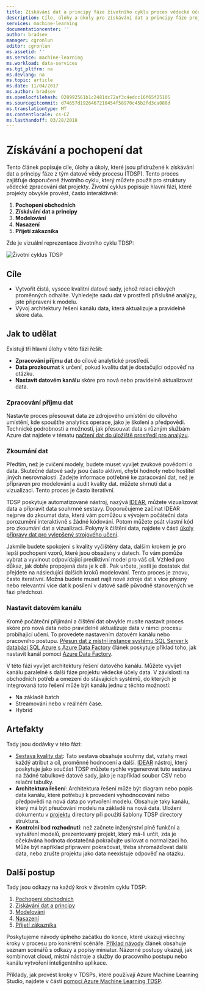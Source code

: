```yaml
---
title: Získávání dat a principy fáze životního cyklu proces vědecké účely dat Team - Azure | Microsoft Docs
description: Cíle, úlohy a úkoly pro získávání dat a principy fáze projekty vědecké zpracování dat
services: machine-learning
documentationcenter: ''
author: bradsev
manager: cgronlun
editor: cgronlun
ms.assetid: ''
ms.service: machine-learning
ms.workload: data-services
ms.tgt_pltfrm: na
ms.devlang: na
ms.topic: article
ms.date: 11/04/2017
ms.author: bradsev
ms.openlocfilehash: 028992561b1c2481dc72af3c4edcc16f65f25105
ms.sourcegitcommit: d74657d1926467210454f58970c45b2fd3ca088d
ms.translationtype: MT
ms.contentlocale: cs-CZ
ms.lasthandoff: 03/28/2018
---
```

# <a name="data-acquisition-and-understanding"></a>Získávání a pochopení dat

Tento článek popisuje cíle, úlohy a úkoly, které jsou přidružené k získávání dat a principy fáze z tým datové vědy procesu (TDSP). Tento proces zajišťuje doporučené životního cyklu, který můžete použít pro struktury vědecké zpracování dat projekty. Životní cyklus popisuje hlavní fází, které projekty obvykle provést, často interaktivně:

   1. **Pochopení obchodních**
   2. **Získávání dat a principy**
   3. **Modelování**
   4. **Nasazení**
   5. **Přijetí zákazníka**

Zde je vizuální reprezentace životního cyklu TDSP: 

![Životní cyklus TDSP](./media/lifecycle/tdsp-lifecycle2.png) 


## <a name="goals"></a>Cíle
* Vytvořit čistá, vysoce kvalitní datové sady, jehož relaci cílových proměnných odhalíte. Vyhledejte sadu dat v prostředí příslušné analýzy, jste připraveni k modelu.
* Vývoj architektury řešení kanálu data, která aktualizuje a pravidelně skóre data.

## <a name="how-to-do-it"></a>Jak to udělat
Existují tři hlavní úlohy v této fázi řešit:

   * **Zpracování příjmu dat** do cílové analytické prostředí.
   * **Data prozkoumat** k určení, pokud kvalitu dat je dostačující odpověď na otázku. 
   * **Nastavit datovém kanálu** skóre pro nová nebo pravidelně aktualizovat data.

### <a name="ingest-the-data"></a>Zpracování příjmu dat
Nastavte proces přesouvat data ze zdrojového umístění do cílového umístění, kde spouštíte analytics operace, jako je školení a předpovědi. Technické podrobnosti a možností, jak přesouvat data s různým službám Azure dat najdete v tématu [načtení dat do úložiště prostředí pro analýzu](ingest-data.md). 

### <a name="explore-the-data"></a>Zkoumání dat
Předtím, než je cvičení modely, budete muset vyvíjet zvukové povědomí o data. Skutečné datové sady jsou často aktivní, chybí hodnoty nebo hostitel jiných nesrovnalostí. Zadejte informace potřebné ke zpracování dat, než je připraven pro modelování a audit kvality dat. můžete shrnutí dat a vizualizaci. Tento proces je často iterativní.

TDSP poskytuje automatizované nástroj, nazývá [IDEAR](https://github.com/Azure/Azure-TDSP-Utilities/blob/master/DataScienceUtilities/DataReport-Utils), můžete vizualizovat data a připravit data souhrnné sestavy. Doporučujeme začínat IDEAR nejprve do zkoumat data, která vám pomůžou s vývojem počáteční data porozumění interaktivně s žádné kódování. Potom můžete psát vlastní kód pro zkoumání dat a vizualizaci. Pokyny k čištění data, najdete v části [úkoly přípravy dat pro vylepšený strojového učení](prepare-data.md).  

Jakmile budete spokojeni s kvality vyčištěny data, dalším krokem je pro lepší pochopení vzorů, které jsou obsaženy v datech. To vám pomůže vybrat a vyvinout odpovídající prediktivní model pro váš cíl. Vzhled pro důkaz, jak dobře propojená data je k cíli. Pak určete, jestli je dostatek dat přejdete na následující dalších kroků modelování. Tento proces je znovu, často iterativní. Možná budete muset najít nové zdroje dat s více přesný nebo relevantní více dat k posílení v datové sadě původně stanovených ve fázi předchozí. 

### <a name="set-up-a-data-pipeline"></a>Nastavit datovém kanálu
Kromě počáteční přijímání a čištění dat obvykle musíte nastavit proces skóre pro nová data nebo pravidelně aktualizuje data v rámci procesu probíhající učení. To provedete nastavením datovém kanálu nebo pracovního postupu. [Přesun dat z místní instance systému SQL Server k databázi SQL Azure s Azure Data Factory](move-sql-azure-adf.md) článek poskytuje příklad toho, jak nastavit kanál pomocí [Azure Data Factory](https://azure.microsoft.com/services/data-factory/). 

V této fázi vyvíjet architektury řešení datového kanálu. Můžete vyvíjet kanálu paralelně s další fáze projektu vědecké účely data. V závislosti na obchodních potřeb a omezení do stávajících systémů, do kterých je integrovaná toto řešení může být kanálu jednu z těchto možností: 

   * Na základě batch
   * Streamování nebo v reálném čase. 
   * Hybrid 

## <a name="artifacts"></a>Artefakty
Tady jsou dodávky v této fázi:

   * [Sestava kvality dat](https://github.com/Azure/Azure-TDSP-ProjectTemplate/blob/master/Docs/DataReport/DataSummaryReport.md): Tato sestava obsahuje souhrny dat, vztahy mezi každý atribut a cíl, proměnné hodnocení a další. [IDEAR](https://github.com/Azure/Azure-TDSP-Utilities/blob/master/DataScienceUtilities/DataReport-Utils) nástroj, který poskytuje jako součást TDSP můžete rychle vygenerovat tuto sestavu na žádné tabulkové datové sady, jako je například soubor CSV nebo relační tabulky. 
   * **Architektura řešení**: Architektura řešení může být diagram nebo popis data kanálu, které potřebují k provedení vyhodnocování nebo předpovědi na nová data po vytvoření modelu. Obsahuje taky kanálu, který má být přeučování modelu na základě na nová data. Uložení dokumentu v [projektu](https://github.com/Azure/Azure-TDSP-ProjectTemplate/tree/master/Docs/Project) directory při použití šablony TDSP directory struktura.
   * **Kontrolní bod rozhodnutí**: než začnete inženýrství plně funkční a vytváření modelů, prezentovaný projekt, který má-li určit, zda je očekávána hodnota dostatečná pokračujte usilovat o normalizaci ho. Může být například připraveni pokračovat, třeba shromažďovat další data, nebo zrušte projektu jako data neexistuje odpověď na otázku.

## <a name="next-steps"></a>Další postup

Tady jsou odkazy na každý krok v životním cyklu TDSP:

   1. [Pochopení obchodních](lifecycle-business-understanding.md)
   2. [Získávání dat a principy](lifecycle-data.md)
   3. [Modelování](lifecycle-modeling.md)
   4. [Nasazení](lifecycle-deployment.md)
   5. [Přijetí zákazníka](lifecycle-acceptance.md)

Poskytujeme návody úplného začátku do konce, které ukazují všechny kroky v procesu pro konkrétní scénáře. [Příklad návody](walkthroughs.md) článek obsahuje seznam scénářů s odkazy a popisy miniatur. Názorné postupy ukazují, jak kombinovat cloud, místní nástroje a služby do pracovního postupu nebo kanálu vytvoření inteligentního aplikace. 

Příklady, jak provést kroky v TDSPs, které používají Azure Machine Learning Studio, najdete v části [pomocí Azure Machine Learning TDSP](http://aka.ms/datascienceprocess).
